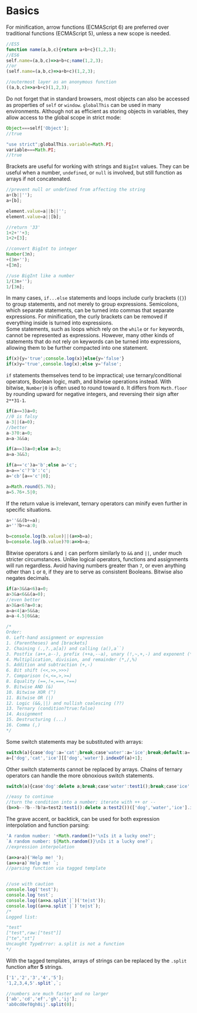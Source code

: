 # Basics
For minification, arrow functions (ECMAScript 6) are preferred over traditional functions (ECMAScript 5), unless a new scope is needed.
```js
//ES5
function name(a,b,c){return a+b+c}(1,2,3);
//ES6
self.name=(a,b,c)=>a+b+c;name(1,2,3);
//or
(self.name=(a,b,c)=>a+b+c)(1,2,3);

//outermost layer as an anonymous function
((a,b,c)=>a+b+c)(1,2,3);
```
Do not forget that in standard browsers, most objects can also be accessed as properties of `self` or `window`. `globalThis` can be used in many environments. Although not as efficient as storing objects in variables, they allow access to the global scope in strict mode:
```js
Object===self['Object'];
//true

"use strict";globalThis.variable=Math.PI;
variable===Math.PI;
//true
```
Brackets are useful for working with strings and `BigInt` values. They can be useful when a number, `undefined`, or `null` is involved, but still function as arrays if not concatenated.
```js
//prevent null or undefined from affecting the string
a+(b||'');
a+[b];

element.value=a||b||'';
element.value=a||[b];

//return '33'
1+2+''+3;
1+2+[3];

//convert BigInt to integer
Number(3n);
+(3n+'');
+[3n];

//use BigInt like a number
1/(3n+'');
1/[3n];
```
In many cases, `if...else` statements and loops include curly brackets (`{}`) to group statements, and not merely to group expressions. Semicolons, which separate statements, can be turned into commas that separate expressions. For minification, the curly brackets can be removed if everything inside is turned into expressions.  
Some statements, such as loops which rely on the `while` or `for` keywords, cannot be represented as expressions. However, many other kinds of statements that do not rely on keywords can be turned into expressions, allowing them to be further compacted into one statement.
```js
if(x){y='true';console.log(x)}else{y='false'}
if(x)y='true',console.log(x);else y='false';
```
`if` statements themselves tend to be impractical; use ternary/conditional operators, Boolean logic, math, and bitwise operations instead. With bitwise, `Number|0` is often used to round toward `0`. It differs from `Math.floor` by rounding upward for negative integers, and reversing their sign after `2**31-1`.
```js
if(a==3)a=0;
//0 is falsy
a-3||(a=0);
//better
a-3?0:a=0;
a=a-3&&a;

if(a==3)a=0;else a=3;
a=a-3&&3;

if(a=='c')a='b';else a='c';
a=a=='c'?'b':'c';
a='cb'[a=='c'|0];

a=Math.round(5.76);
a=5.76+.5|0;
```
If the return value is irrelevant, ternary operators can minify even further in specific situations.
```js
a+''&&(b+=a);
a+''?b+=a:0;

b=console.log(b.value)||(a=>b=a);
b=console.log(b.value)?0:a=>b=a;
```
Bitwise operators `&` and `|` can perform similarly to `&&` and `||`, under much stricter circumstances. Unlike logical operators, functions and assignments will run regardless. Avoid having numbers greater than `7`, or even anything other than `1` or `0`, if they are to serve as consistent Booleans. Bitwise also negates decimals.
```js
if(a>3&&a<6)a=0;
a>3&a<6&&(a=0);
//even better
a>3&a<6?a=0:a;
a=a<4|a>5&&a;
a=a-4.5|0&&a;

/*
Order:
0. Left-hand assignment or expression
1. (Parentheses) and [brackets]
2. Chaining (.,?.,a[a]) and calling (a(),a``)
3. Postfix (a++,a--), prefix (++a,--a), unary (!,~,+,-) and exponent (**)
4. Multiplication, division, and remainder (*,/,%)
5. Addition and subtraction (+,-)
6. Bit shift (<<,>>,>>>)
7. Comparison (<,<=,>,>=)
8. Equality (==,!=,===,!==)
9. Bitwise AND (&)
10. Bitwise XOR (^)
11. Bitwise OR (|)
12. Logic (&&,||) and nullish coalescing (??)
13. Ternary (condition?true:false)
14. Assignment
15. Destructuring (...)
16. Comma (,)
*/
```
Some switch statements may be substituted with arrays:
```js
switch(a){case'dog':a='cat';break;case'water':a='ice';break;default:a='dog'}
a=['dog','cat','ice'][['dog','water'].indexOf(a)+1];
```
Other switch statements cannot be replaced by arrays. Chains of ternary operators can handle the more obnoxious switch statements.
```js
switch(a){case'dog':delete a;break;case'water':test1();break;case'ice':a=test2;break;default:test2()}

//easy to continue
//turn the condition into a number; iterate with ++ or --
(b=>b--?b--?b?a=test2:test1():delete a:test2())(['dog','water','ice'].indexOf(a)+1);
```
The grave accent, or backtick, can be used for both expression interpolation and function parsing:
```js
'A random number: '+Math.random()+'\nIs it a lucky one?';
`A random number: ${Math.random()}\nIs it a lucky one?`;
//expression interpolation

(a=>a+a)('Help me! ');
(a=>a+a)`Help me! `;
//parsing function via tagged template


//use with caution
console.log('test');
console.log`test`;
console.log((a=>a.split`|`)('te|st'));
console.log((a=>a.split`|`)`te|st`);
/*
Logged list:

"test"
["test",raw:["test"]]
["te","st"]
Uncaught TypeError: a.split is not a function
*/
```
With the tagged templates, arrays of strings can be replaced by the `.split` function after **5** strings.
```js
['1','2','3','4','5'];
'1,2,3,4,5'.split`,`;

//numbers are much faster and no larger
['ab','cd','ef','gh','ij'];
'ab0cd0ef0gh0ij'.split(0);
```
